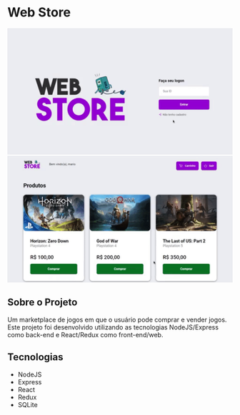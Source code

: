 # Web Store

<img src="imgs/register.gif" alt="register" width="700">

<img src="imgs/cart.gif" alt="register" width="700">

## Sobre o Projeto
 
Um marketplace de jogos em que o usuário pode comprar e vender jogos. Este projeto foi desenvolvido utilizando as tecnologias NodeJS/Express como back-end e React/Redux como front-end/web.

## Tecnologias

- NodeJS
- Express
- React
- Redux
- SQLite
